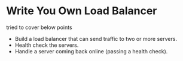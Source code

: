 # Write You Own Load Balancer
tried to cover below points 
<ul>
  <li>Build a load balancer that can send traffic to two or more servers.</li>
  <li>Health check the servers.</li>
  <li>Handle a server coming back online (passing a health check).</li>
</ul>

